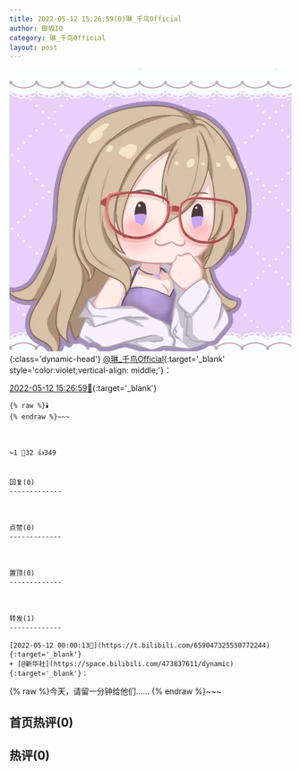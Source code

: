 ```yaml
---
title: 2022-05-12 15:26:59(0)琳_千鸟Official
author: 御坂IO
category: 琳_千鸟Official
layout: post
---
```


![img](/images/c0a88f85ebd0d056f37b114e0748e69556c8b488.jpg){:class='dynamic-head'}
[@琳_千鸟Official](https://space.bilibili.com/1620923329/dynamic){:target='_blank' style='color:violet;vertical-align: middle;'}：

[2022-05-12 15:26:59🔗](https://t.bilibili.com/659286151481262086){:target='_blank'}

~~~
{% raw %}🕯️
{% endraw %}~~~



↪️1 💬32 👍349


回复(0)
-------------



点赞(0)
-------------



置顶(0)
-------------



转发(1)
-------------

[2022-05-12 00:00:13🔗](https://t.bilibili.com/659047325550772244){:target='_blank'}
+ [@新华社](https://space.bilibili.com/473837611/dynamic){:target='_blank'}：
~~~
{% raw %}今天，请留一分钟给他们…… 
{% endraw %}~~~






首页热评(0)
-------------



热评(0)
-------------



